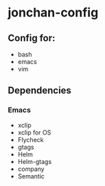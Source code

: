 # jonchan-config

## Config for:
- bash
- emacs
- vim

## Dependencies

### Emacs
- xclip
- xclip for OS
- Flycheck
- gtags
- Helm
- Helm-gtags
- company
- Semantic
